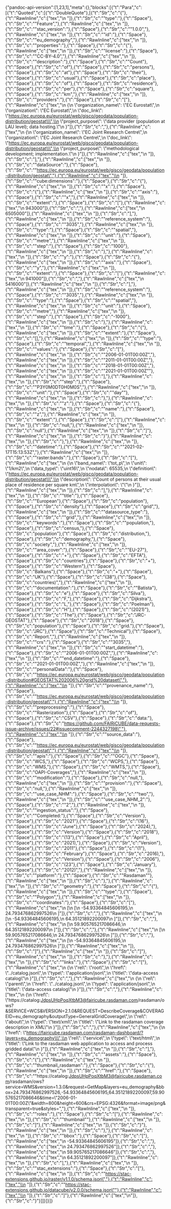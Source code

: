 {"pandoc-api-version":[1,23,1],"meta":{},"blocks":[{"t":"Para","c":[{"t":"Quoted","c":[{"t":"DoubleQuote"},[{"t":"Str","c":"{"},{"t":"RawInline","c":["tex","\\n  "]},{"t":"Str","c":"\"type\":"},{"t":"Space"},{"t":"Str","c":"\"Feature\","},{"t":"RawInline","c":["tex","\\n  "]},{"t":"Str","c":"\"stac_version\":"},{"t":"Space"},{"t":"Str","c":"\"1.0.0\","},{"t":"RawInline","c":["tex","\\n  "]},{"t":"Str","c":"\"id\":"},{"t":"Space"},{"t":"Str","c":"\"eu_demography\","},{"t":"RawInline","c":["tex","\\n  "]},{"t":"Str","c":"\"properties\":"},{"t":"Space"},{"t":"Str","c":"{"},{"t":"RawInline","c":["tex","\\n    "]},{"t":"Str","c":"\"license\":"},{"t":"Space"},{"t":"Str","c":"\"CC-BY-4.0\","},{"t":"RawInline","c":["tex","\\n    "]},{"t":"Str","c":"\"description\":"},{"t":"Space"},{"t":"Str","c":"\"Count"},{"t":"Space"},{"t":"Str","c":"of"},{"t":"Space"},{"t":"Str","c":"persons"},{"t":"Space"},{"t":"Str","c":"at"},{"t":"Space"},{"t":"Str","c":"their"},{"t":"Space"},{"t":"Str","c":"usual"},{"t":"Space"},{"t":"Str","c":"place"},{"t":"Space"},{"t":"Str","c":"of"},{"t":"Space"},{"t":"Str","c":"residence"},{"t":"Space"},{"t":"Str","c":"per"},{"t":"Space"},{"t":"Str","c":"square"},{"t":"Space"},{"t":"Str","c":"km\","},{"t":"RawInline","c":["tex","\\n    "]},{"t":"Str","c":"\"providers\":"},{"t":"Space"},{"t":"Str","c":"["},{"t":"RawInline","c":["tex","\\n      {\\n        \\\"organization_name\\\": \\\"EC Eurostat\\\",\\n        \\\"organization\\\": \\\"EC Eurostat\\\",\\n        \\\"doc_link\\\": \\\"https://ec.europa.eu/eurostat/web/gisco/geodata/population-distribution/geostat\\\",\\n        \\\"project_purpose\\\": \\\"data provider (population at LAU level); data hosting.\\\"\\n      }"]},{"t":"Str","c":","},{"t":"RawInline","c":["tex","\\n      {\\n        \\\"organization_name\\\": \\\"EC Joint Research Centre\\\",\\n        \\\"organization\\\": \\\"EC Joint Research Centre\\\",\\n        \\\"doc_link\\\": \\\"https://ec.europa.eu/eurostat/web/gisco/geodata/population-distribution/geostat\\\",\\n        \\\"project_purpose\\\": \\\"methodological development; implementation.\\\"\\n      }"]},{"t":"RawInline","c":["tex","\\n    "]},{"t":"Str","c":"],"},{"t":"RawInline","c":["tex","\\n    "]},{"t":"Str","c":"\"dataSource\":"},{"t":"Space"},{"t":"Str","c":"\"https://ec.europa.eu/eurostat/web/gisco/geodata/population-distribution/geostat\","},{"t":"RawInline","c":["tex","\\n    "]},{"t":"Str","c":"\"cube:dimensions\":"},{"t":"Space"},{"t":"Str","c":"{"},{"t":"RawInline","c":["tex","\\n      "]},{"t":"Str","c":"\"x\":"},{"t":"Space"},{"t":"Str","c":"{"},{"t":"RawInline","c":["tex","\\n        "]},{"t":"Str","c":"\"axis\":"},{"t":"Space"},{"t":"Str","c":"\"x\","},{"t":"RawInline","c":["tex","\\n        "]},{"t":"Str","c":"\"extent\":"},{"t":"Space"},{"t":"Str","c":"["},{"t":"RawInline","c":["tex","\\n          943000"]},{"t":"Str","c":","},{"t":"RawInline","c":["tex","\\n          6505000"]},{"t":"RawInline","c":["tex","\\n        "]},{"t":"Str","c":"],"},{"t":"RawInline","c":["tex","\\n        "]},{"t":"Str","c":"\"reference_system\":"},{"t":"Space"},{"t":"Str","c":"\"3035\","},{"t":"RawInline","c":["tex","\\n        "]},{"t":"Str","c":"\"type\":"},{"t":"Space"},{"t":"Str","c":"\"spatial\","},{"t":"RawInline","c":["tex","\\n        "]},{"t":"Str","c":"\"unit\":"},{"t":"Space"},{"t":"Str","c":"\"metre\","},{"t":"RawInline","c":["tex","\\n        "]},{"t":"Str","c":"\"step\":"},{"t":"Space"},{"t":"Str","c":"1000"},{"t":"RawInline","c":["tex","\\n      "]},{"t":"Str","c":"},"},{"t":"RawInline","c":["tex","\\n      "]},{"t":"Str","c":"\"y\":"},{"t":"Space"},{"t":"Str","c":"{"},{"t":"RawInline","c":["tex","\\n        "]},{"t":"Str","c":"\"axis\":"},{"t":"Space"},{"t":"Str","c":"\"y\","},{"t":"RawInline","c":["tex","\\n        "]},{"t":"Str","c":"\"extent\":"},{"t":"Space"},{"t":"Str","c":"["},{"t":"RawInline","c":["tex","\\n          941000"]},{"t":"Str","c":","},{"t":"RawInline","c":["tex","\\n          5416000"]},{"t":"RawInline","c":["tex","\\n        "]},{"t":"Str","c":"],"},{"t":"RawInline","c":["tex","\\n        "]},{"t":"Str","c":"\"reference_system\":"},{"t":"Space"},{"t":"Str","c":"\"3035\","},{"t":"RawInline","c":["tex","\\n        "]},{"t":"Str","c":"\"type\":"},{"t":"Space"},{"t":"Str","c":"\"spatial\","},{"t":"RawInline","c":["tex","\\n        "]},{"t":"Str","c":"\"unit\":"},{"t":"Space"},{"t":"Str","c":"\"metre\","},{"t":"RawInline","c":["tex","\\n        "]},{"t":"Str","c":"\"step\":"},{"t":"Space"},{"t":"Str","c":"-1000"},{"t":"RawInline","c":["tex","\\n      "]},{"t":"Str","c":"},"},{"t":"RawInline","c":["tex","\\n      "]},{"t":"Str","c":"\"time\":"},{"t":"Space"},{"t":"Str","c":"{"},{"t":"RawInline","c":["tex","\\n        "]},{"t":"Str","c":"\"extent\":"},{"t":"Space"},{"t":"Str","c":"[],"},{"t":"RawInline","c":["tex","\\n        "]},{"t":"Str","c":"\"type\":"},{"t":"Space"},{"t":"Str","c":"\"temporal\","},{"t":"RawInline","c":["tex","\\n        "]},{"t":"Str","c":"\"values\":"},{"t":"Space"},{"t":"Str","c":"["},{"t":"RawInline","c":["tex","\\n          "]},{"t":"Str","c":"\"2006-01-01T00:00Z\","},{"t":"RawInline","c":["tex","\\n          "]},{"t":"Str","c":"\"2011-01-01T00:00Z\","},{"t":"RawInline","c":["tex","\\n          "]},{"t":"Str","c":"\"2018-01-01T00:00Z\","},{"t":"RawInline","c":["tex","\\n          "]},{"t":"Str","c":"\"2021-01-01T00:00Z\""},{"t":"RawInline","c":["tex","\\n        "]},{"t":"Str","c":"],"},{"t":"RawInline","c":["tex","\\n        "]},{"t":"Str","c":"\"step\":"},{"t":"Space"},{"t":"Str","c":"\"P3Y0M0DT0H0M0S\","},{"t":"RawInline","c":["tex","\\n        "]},{"t":"Str","c":"\"unit\":"},{"t":"Space"},{"t":"Str","c":"\"day\""},{"t":"RawInline","c":["tex","\\n      "]},{"t":"Str","c":"},"},{"t":"RawInline","c":["tex","\\n      "]},{"t":"Str","c":"\"z\":"},{"t":"Space"},{"t":"Str","c":"{"},{"t":"RawInline","c":["tex","\\n        "]},{"t":"Str","c":"\"name\":"},{"t":"Space"},{"t":"Str","c":"\"z\","},{"t":"RawInline","c":["tex","\\n        "]},{"t":"Str","c":"\"extent\":"},{"t":"Space"},{"t":"Str","c":"["},{"t":"RawInline","c":["tex","\\n          "]},{"t":"Str","c":"null,"},{"t":"RawInline","c":["tex","\\n          "]},{"t":"Str","c":"null"},{"t":"RawInline","c":["tex","\\n        "]},{"t":"Str","c":"]"},{"t":"RawInline","c":["tex","\\n      "]},{"t":"Str","c":"}"},{"t":"RawInline","c":["tex","\\n    "]},{"t":"Str","c":"},"},{"t":"RawInline","c":["tex","\\n    "]},{"t":"Str","c":"\"datetime\":"},{"t":"Space"},{"t":"Str","c":"\"2021-02-17T15:13:53Z\","},{"t":"RawInline","c":["tex","\\n    "]},{"t":"Str","c":"\"raster:bands\":"},{"t":"Space"},{"t":"Str","c":"["},{"t":"RawInline","c":["tex","\\n      {\\n        \\\"band_name\\\": \\\"tot_p\\\",\\n        \\\"unit\\\": \\\"1/km2\\\",\\n        \\\"data_type\\\": \\\"uint16\\\",\\n        \\\"nodata\\\": 65535,\\n        \\\"definition\\\": \\\"https://ec.europa.eu/eurostat/web/gisco/geodata/population-distribution/geostat\\\",\\n        \\\"description\\\": \\\"Count of persons at their usual place of residence per square km\\\",\\n        \\\"interpolation\\\": \\\"\\\"\\n      }"]},{"t":"RawInline","c":["tex","\\n    "]},{"t":"Str","c":"],"},{"t":"RawInline","c":["tex","\\n    "]},{"t":"Str","c":"\"title\":"},{"t":"Space"},{"t":"Str","c":"\"European"},{"t":"Space"},{"t":"Str","c":"population"},{"t":"Space"},{"t":"Str","c":"density"},{"t":"Space"},{"t":"Str","c":"grid\","},{"t":"RawInline","c":["tex","\\n    "]},{"t":"Str","c":"\"datasource_type\":"},{"t":"Space"},{"t":"Str","c":"\"grid\","},{"t":"RawInline","c":["tex","\\n    "]},{"t":"Str","c":"\"keywords\":"},{"t":"Space"},{"t":"Str","c":"\"population,"},{"t":"Space"},{"t":"Str","c":"census,"},{"t":"Space"},{"t":"Str","c":"population"},{"t":"Space"},{"t":"Str","c":"distribution,"},{"t":"Space"},{"t":"Str","c":"demography,"},{"t":"Space"},{"t":"Str","c":"society\","},{"t":"RawInline","c":["tex","\\n    "]},{"t":"Str","c":"\"area_cover\":"},{"t":"Space"},{"t":"Str","c":"\"EU-27"},{"t":"Space"},{"t":"Str","c":"+"},{"t":"Space"},{"t":"Str","c":"EFTA"},{"t":"Space"},{"t":"Str","c":"countries"},{"t":"Space"},{"t":"Str","c":"+"},{"t":"Space"},{"t":"Str","c":"Western"},{"t":"Space"},{"t":"Str","c":"Balkans"},{"t":"Space"},{"t":"Str","c":"+"},{"t":"Space"},{"t":"Str","c":"UK"},{"t":"Space"},{"t":"Str","c":"(38"},{"t":"Space"},{"t":"Str","c":"countries)\","},{"t":"RawInline","c":["tex","\\n    "]},{"t":"Str","c":"\"documentation\":"},{"t":"Space"},{"t":"Str","c":"\"Batista"},{"t":"Space"},{"t":"Str","c":"e"},{"t":"Space"},{"t":"Str","c":"Silva"},{"t":"Space"},{"t":"Str","c":"F,"},{"t":"Space"},{"t":"Str","c":"Dijkstra"},{"t":"Space"},{"t":"Str","c":"L,"},{"t":"Space"},{"t":"Str","c":"Poelman"},{"t":"Space"},{"t":"Str","c":"H"},{"t":"Space"},{"t":"Str","c":"(2021)"},{"t":"Space"},{"t":"Str","c":"The"},{"t":"Space"},{"t":"Str","c":"JRC-GEOSTAT"},{"t":"Space"},{"t":"Str","c":"2018"},{"t":"Space"},{"t":"Str","c":"population"},{"t":"Space"},{"t":"Str","c":"grid."},{"t":"Space"},{"t":"Str","c":"JRC"},{"t":"Space"},{"t":"Str","c":"Technical"},{"t":"Space"},{"t":"Str","c":"Report.\","},{"t":"RawInline","c":["tex","\\n    "]},{"t":"Str","c":"\"crs\":"},{"t":"Space"},{"t":"Str","c":"\"3035\","},{"t":"RawInline","c":["tex","\\n    "]},{"t":"Str","c":"\"start_datetime\":"},{"t":"Space"},{"t":"Str","c":"\"2006-01-01T00:00Z\","},{"t":"RawInline","c":["tex","\\n    "]},{"t":"Str","c":"\"end_datetime\":"},{"t":"Space"},{"t":"Str","c":"\"2021-01-01T00:00Z\","},{"t":"RawInline","c":["tex","\\n    "]},{"t":"Str","c":"\"personalData\":"},{"t":"Space"},{"t":"Str","c":"\"https://ec.europa.eu/eurostat/web/gisco/geodata/population-distribution#GEOSTAT%202006%20grid%20dataset\","},{"t":"RawInline","c":["tex","\\n    "]},{"t":"Str","c":"\"provenance_name\":"},{"t":"Space"},{"t":"Str","c":"\"https://ec.europa.eu/eurostat/web/gisco/geodata/population-distribution/geostat\","},{"t":"RawInline","c":["tex","\\n    "]},{"t":"Str","c":"\"preprocessing\":"},{"t":"Space"},{"t":"Str","c":"\"Rasterization"},{"t":"Space"},{"t":"Str","c":"of"},{"t":"Space"},{"t":"Str","c":"CSV"},{"t":"Space"},{"t":"Str","c":"data:"},{"t":"Space"},{"t":"Str","c":"https://github.com/FAIRiCUBE/data-requests-issue-archive/issues/22#issuecomment-2244327198\","},{"t":"RawInline","c":["tex","\\n    "]},{"t":"Str","c":"\"source_data\":"},{"t":"Space"},{"t":"Str","c":"\"https://ec.europa.eu/eurostat/web/gisco/geodata/population-distribution/geostat\","},{"t":"RawInline","c":["tex","\\n    "]},{"t":"Str","c":"\"apis\":"},{"t":"Space"},{"t":"Str","c":"\"OGC"},{"t":"Space"},{"t":"Str","c":"WCS,"},{"t":"Space"},{"t":"Str","c":"WCPS,"},{"t":"Space"},{"t":"Str","c":"WMS,"},{"t":"Space"},{"t":"Str","c":"WMTS,"},{"t":"Space"},{"t":"Str","c":"OAPI-Coverages\","},{"t":"RawInline","c":["tex","\\n    "]},{"t":"Str","c":"\"modification\":"},{"t":"Space"},{"t":"Str","c":"null,"},{"t":"RawInline","c":["tex","\\n    "]},{"t":"Str","c":"\"provision\":"},{"t":"Space"},{"t":"Str","c":"null,"},{"t":"RawInline","c":["tex","\\n    "]},{"t":"Str","c":"\"use_case_NHM\":"},{"t":"Space"},{"t":"Str","c":"\"two\","},{"t":"RawInline","c":["tex","\\n    "]},{"t":"Str","c":"\"use_case_NHM_2\":"},{"t":"Space"},{"t":"Str","c":"\"2\","},{"t":"RawInline","c":["tex","\\n    "]},{"t":"Str","c":"\"ingestion_status\":"},{"t":"Space"},{"t":"Str","c":"\"Completed:"},{"t":"Space"},{"t":"Str","c":"Version"},{"t":"Space"},{"t":"Str","c":"2021"},{"t":"Space"},{"t":"Str","c":"(16"},{"t":"Space"},{"t":"Str","c":"June"},{"t":"Space"},{"t":"Str","c":"2024),"},{"t":"Space"},{"t":"Str","c":"Version"},{"t":"Space"},{"t":"Str","c":"2018"},{"t":"Space"},{"t":"Str","c":"(13"},{"t":"Space"},{"t":"Str","c":"April"},{"t":"Space"},{"t":"Str","c":"2021),"},{"t":"Space"},{"t":"Str","c":"Version"},{"t":"Space"},{"t":"Str","c":"2011"},{"t":"Space"},{"t":"Str","c":"(1"},{"t":"Space"},{"t":"Str","c":"February"},{"t":"Space"},{"t":"Str","c":"2016),"},{"t":"Space"},{"t":"Str","c":"Version"},{"t":"Space"},{"t":"Str","c":"2006"},{"t":"Space"},{"t":"Str","c":"(23"},{"t":"Space"},{"t":"Str","c":"January"},{"t":"Space"},{"t":"Str","c":"2012)\","},{"t":"RawInline","c":["tex","\\n    "]},{"t":"Str","c":"\"platform\":"},{"t":"Space"},{"t":"Str","c":"\"Rasdaman\""},{"t":"RawInline","c":["tex","\\n  "]},{"t":"Str","c":"},"},{"t":"RawInline","c":["tex","\\n  "]},{"t":"Str","c":"\"geometry\":"},{"t":"Space"},{"t":"Str","c":"{"},{"t":"RawInline","c":["tex","\\n    "]},{"t":"Str","c":"\"type\":"},{"t":"Space"},{"t":"Str","c":"\"Polygon\","},{"t":"RawInline","c":["tex","\\n    "]},{"t":"Str","c":"\"coordinates\":"},{"t":"Space"},{"t":"Str","c":"["},{"t":"RawInline","c":["tex","\\n      [\\n        [\\n          -54.93364845606195,\\n          24.793476862997526\\n        ]"]},{"t":"Str","c":","},{"t":"RawInline","c":["tex","\\n        [\\n          -54.93364845606195,\\n          64.35121892200097\\n        ]"]},{"t":"Str","c":","},{"t":"RawInline","c":["tex","\\n        [\\n          59.905765217086646,\\n          64.35121892200097\\n        ]"]},{"t":"Str","c":","},{"t":"RawInline","c":["tex","\\n        [\\n          59.905765217086646,\\n          24.793476862997526\\n        ]"]},{"t":"Str","c":","},{"t":"RawInline","c":["tex","\\n        [\\n          -54.93364845606195,\\n          24.793476862997526\\n        ]"]},{"t":"RawInline","c":["tex","\\n      "]},{"t":"Str","c":"]"},{"t":"RawInline","c":["tex","\\n    "]},{"t":"Str","c":"]"},{"t":"RawInline","c":["tex","\\n  "]},{"t":"Str","c":"},"},{"t":"RawInline","c":["tex","\\n  "]},{"t":"Str","c":"\"links\":"},{"t":"Space"},{"t":"Str","c":"["},{"t":"RawInline","c":["tex","\\n    {\\n      \\\"rel\\\": \\\"root\\\",\\n      \\\"href\\\": \\\"../catalog.json\\\",\\n      \\\"type\\\": \\\"application/json\\\",\\n      \\\"title\\\": \\\"data-access catalog\\\"\\n    }"]},{"t":"Str","c":","},{"t":"RawInline","c":["tex","\\n    {\\n      \\\"rel\\\": \\\"parent\\\",\\n      \\\"href\\\": \\\"../catalog.json\\\",\\n      \\\"type\\\": \\\"application/json\\\",\\n      \\\"title\\\": \\\"data-access catalog\\\"\\n    }"]},{"t":"Str","c":","},{"t":"RawInline","c":["tex","\\n    {\\n      \\\"href\\\": \\\"https://catalog:JdpsUHpPoqXtbM3@fairicube.rasdaman.com/rasdaman/ows?&SERVICE=WCS&VERSION=2.1.0&REQUEST=DescribeCoverage&COVERAGEID=eu_demography&outputType=GeneralGridCoverage\\\",\\n      \\\"rel\\\": \\\"about\\\",\\n      \\\"type\\\": \\\"text/xml\\\",\\n      \\\"title\\\": \\\"Link to the rasdaman coverage description in XML\\\"\\n    }"]},{"t":"Str","c":","},{"t":"RawInline","c":["tex","\\n    {\\n      \\\"href\\\": \\\"https://fairicube.rasdaman.com/rasdaman-dashboard/?layers=eu_demography\\\",\\n      \\\"rel\\\": \\\"service\\\",\\n      \\\"type\\\": \\\"text/html\\\",\\n      \\\"title\\\": \\\"Link to the rasdaman web application to access and process gridded data\\\"\\n    }"]},{"t":"RawInline","c":["tex","\\n  "]},{"t":"Str","c":"],"},{"t":"RawInline","c":["tex","\\n  "]},{"t":"Str","c":"\"assets\":"},{"t":"Space"},{"t":"Str","c":"{"},{"t":"RawInline","c":["tex","\\n    "]},{"t":"Str","c":"\"thumbnail_rasdaman\":"},{"t":"Space"},{"t":"Str","c":"{"},{"t":"RawInline","c":["tex","\\n      "]},{"t":"Str","c":"\"href\":"},{"t":"Space"},{"t":"Str","c":"\"https://catalog:JdpsUHpPoqXtbM3@fairicube.rasdaman.com/rasdaman/ows?service=WMS&version=1.3.0&request=GetMap&layers=eu_demography&bbox=24.793476862997526,-54.93364845606195,64.35121892200097,59.905765217086646&time=\\\"2006-01-01T00:00Z\\\"&width=800&height=600&crs=EPSG:4326&format=image/png&transparent=true&styles=\","},{"t":"RawInline","c":["tex","\\n      "]},{"t":"Str","c":"\"roles\":"},{"t":"Space"},{"t":"Str","c":"["},{"t":"RawInline","c":["tex","\\n        "]},{"t":"Str","c":"\"thumbnail\""},{"t":"RawInline","c":["tex","\\n      "]},{"t":"Str","c":"]"},{"t":"RawInline","c":["tex","\\n    "]},{"t":"Str","c":"}"},{"t":"RawInline","c":["tex","\\n  "]},{"t":"Str","c":"},"},{"t":"RawInline","c":["tex","\\n  "]},{"t":"Str","c":"\"bbox\":"},{"t":"Space"},{"t":"Str","c":"["},{"t":"RawInline","c":["tex","\\n    -54.93364845606195"]},{"t":"Str","c":","},{"t":"RawInline","c":["tex","\\n    24.793476862997526"]},{"t":"Str","c":","},{"t":"RawInline","c":["tex","\\n    59.905765217086646"]},{"t":"Str","c":","},{"t":"RawInline","c":["tex","\\n    64.35121892200097"]},{"t":"RawInline","c":["tex","\\n  "]},{"t":"Str","c":"],"},{"t":"RawInline","c":["tex","\\n  "]},{"t":"Str","c":"\"stac_extensions\":"},{"t":"Space"},{"t":"Str","c":"["},{"t":"RawInline","c":["tex","\\n    "]},{"t":"Str","c":"\"https://stac-extensions.github.io/raster/v1.1.0/schema.json\","},{"t":"RawInline","c":["tex","\\n    "]},{"t":"Str","c":"\"https://stac-extensions.github.io/datacube/v2.0.0/schema.json\""},{"t":"RawInline","c":["tex","\\n  "]},{"t":"Str","c":"]"},{"t":"RawInline","c":["tex","\\n"]},{"t":"Str","c":"}"}]]}]}]}
